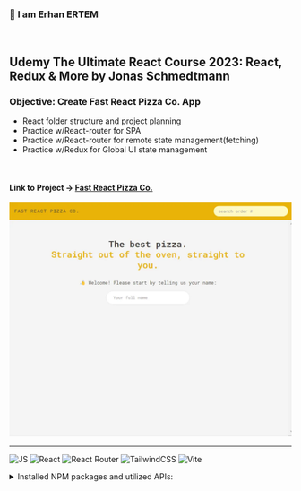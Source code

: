 ### 👋 **I am Erhan ERTEM**

&emsp;

## Udemy The Ultimate React Course 2023: React, Redux & More by Jonas Schmedtmann

### **Objective:** Create Fast React Pizza Co. App

- React folder structure and project planning
- Practice w/React-router for SPA
- Practice w/React-router for remote state management(fetching)
- Practice w/Redux for Global UI state management

&emsp;

#### Link to Project &rarr; [Fast React Pizza Co.](https://app-fastreactpizzaco-erhan-ertem.netlify.app/)

![Screenshot](screenshot.webp)

---

![JS](https://img.shields.io/badge/JavaScript-323330?style=for-the-badge&logo=javascript&logoColor=F7DF1E) ![React](https://img.shields.io/badge/React-20232A?style=for-the-badge&logo=react&logoColor=61DAFB) ![React Router](https://img.shields.io/badge/React_Router-CA4245?style=for-the-badge&logo=react-router&logoColor=white) ![TailwindCSS](https://img.shields.io/badge/Tailwind_CSS-38B2AC?style=for-the-badge&logo=tailwind-css&logoColor=white) ![Vite](https://img.shields.io/badge/Vite-B73BFE?style=for-the-badge&logo=vite&logoColor=FFD62E)

<details>
<summary>Installed NPM packages and utilized APIs:</summary>

| Package command                                     | Package link                                                | Description                                                         |
| --------------------------------------------------- | ----------------------------------------------------------- | ------------------------------------------------------------------- |
| npm create vite@latest                              |                                                             |                                                                     |
| npm i eslint -D                                     |                                                             |                                                                     |
| npm i vite-plugin-eslint -D                         |                                                             |                                                                     |
| npm i eslint-config-react-app -D                    |                                                             |                                                                     |
| npm install -D tailwindcss postcss autoprefixer     | https://tailwindcss.com/docs/guides/vite                    | Install tailwind for vite                                           |
| npx tailwindcss init -p                             |                                                             | Create tailwind config file                                         |
| npm install -D prettier prettier-plugin-tailwindcss | https://github.com/tailwindlabs/prettier-plugin-tailwindcss | Create tailwind prettier extension that sorts classes automatically |

</details>

&emsp;

